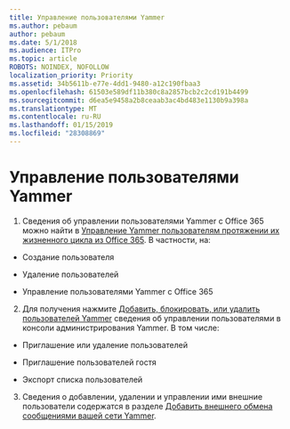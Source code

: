 ```yaml
---
title: Управление пользователями Yammer
ms.author: pebaum
author: pebaum
ms.date: 5/1/2018
ms.audience: ITPro
ms.topic: article
ROBOTS: NOINDEX, NOFOLLOW
localization_priority: Priority
ms.assetid: 34b5611b-e77e-4dd1-9480-a12c190fbaa3
ms.openlocfilehash: 61503e589df11b380c8a2857bcb2c2cd191b4499
ms.sourcegitcommit: d6ea5e9458a2b8ceaab3ac4bd483e1130b9a398a
ms.translationtype: MT
ms.contentlocale: ru-RU
ms.lasthandoff: 01/15/2019
ms.locfileid: "28308869"
---
```

# <a name="managing-yammer-users"></a>Управление пользователями Yammer

1. Сведения об управлении пользователями Yammer с Office 365 можно найти в [Управление Yammer пользователям протяжении их жизненного цикла из Office 365](https://support.office.com/article/6c4c8fff-6444-404a-bffc-f9da0bcc3039). В частности, на:
    
  - Создание пользователя
    
  - Удаление пользователей
    
  - Управление пользователями Yammer с Office 365
    
2. Для получения нажмите [Добавить, блокировать, или удалить пользователей Yammer](http://alchemyportal.azurewebsites.net/Rule/ManageYammer%20users%20across%20their%20lifecycle%20from%20Office%20365) сведения об управлении пользователями в консоли администрирования Yammer. В том числе: 
    
  - Приглашение или удаление пользователей
    
  - Приглашение пользователей гостя
    
  - Экспорт списка пользователей
    
3. Сведения о добавлении, удалении и управлении ими внешние пользователи содержатся в разделе [Добавить внешнего обмена сообщениями вашей сети Yammer](https://support.office.com/article/423653bb-86b2-4eac-9d7e-dca121f7c16c).
    

